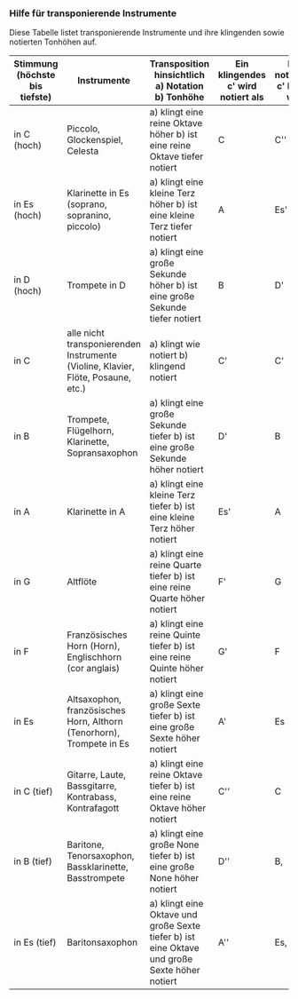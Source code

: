 ### Hilfe für transponierende Instrumente

Diese Tabelle listet transponierende Instrumente und ihre klingenden sowie notierten Tonhöhen auf.

| Stimmung (höchste bis tiefste) | Instrumente                                                                      | Transposition hinsichtlich a) Notation b) Tonhöhe                                             | Ein klingendes c' wird notiert als | Ein notiertes c' klingt wie |
| ------------------------------ | -------------------------------------------------------------------------------- | --------------------------------------------------------------------------------------------- | ---------------------------------- | --------------------------- |
| in C (hoch)                    | Piccolo, Glockenspiel, Celesta                                                   | a) klingt eine reine Oktave höher b) ist eine reine Oktave tiefer notiert                     | C                                  | C''                         |
| in Es (hoch)                   | Klarinette in Es (soprano, sopranino, piccolo)                                   | a) klingt eine kleine Terz höher b) ist eine kleine Terz tiefer notiert                       | A                                  | Es'                         |
| in D (hoch)                    | Trompete in D                                                                    | a) klingt eine große Sekunde höher b) ist eine große Sekunde tiefer notiert                   | B                                  | D'                          |
| in C                           | alle nicht transponierenden Instrumente (Violine, Klavier, Flöte, Posaune, etc.) | a) klingt wie notiert b) klingend notiert                                                     | C'                                 | C'                          |
| in B                           | Trompete, Flügelhorn, Klarinette, Sopransaxophon                                 | a) klingt eine große Sekunde tiefer b) ist eine große Sekunde höher notiert                   | D'                                 | B                           |
| in A                           | Klarinette in A                                                                  | a) klingt eine kleine Terz tiefer b) ist eine kleine Terz höher notiert                       | Es'                                | A                           |
| in G                           | Altflöte                                                                         | a) klingt eine reine Quarte tiefer b) ist eine reine Quarte höher notiert                     | F'                                 | G                           |
| in F                           | Französisches Horn (Horn), Englischhorn (cor anglais)                            | a) klingt eine reine Quinte tiefer b) ist eine reine Quinte höher notiert                     | G'                                 | F                           |
| in Es                          | Altsaxophon, französisches Horn, Althorn (Tenorhorn), Trompete in Es             | a) klingt eine große Sexte tiefer b) ist eine große Sexte höher notiert                       | A'                                 | Es                          |
| in C (tief)                    | Gitarre, Laute, Bassgitarre, Kontrabass, Kontrafagott                            | a) klingt eine reine Oktave tiefer b) ist eine reine Oktave höher notiert                     | C''                                | C                           |
| in B (tief)                    | Baritone, Tenorsaxophon, Bassklarinette, Basstrompete                            | a) klingt eine große None tiefer b) ist eine große None höher notiert                         | D''                                | B,                          |
| in Es (tief)                   | Baritonsaxophon                                                                  | a) klingt eine Oktave und große Sexte tiefer b) ist eine Oktave und große Sexte höher notiert | A''                                | Es,                         |
